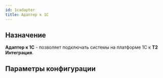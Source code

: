 ```yaml
---
id: 1cadapter
title: Адаптер к 1С
---
```


## Назначение

**Адаптер к 1C** - позволяет подключать системы на платформе 1С к **Т2 Интеграция**.

## Параметры конфигурации
